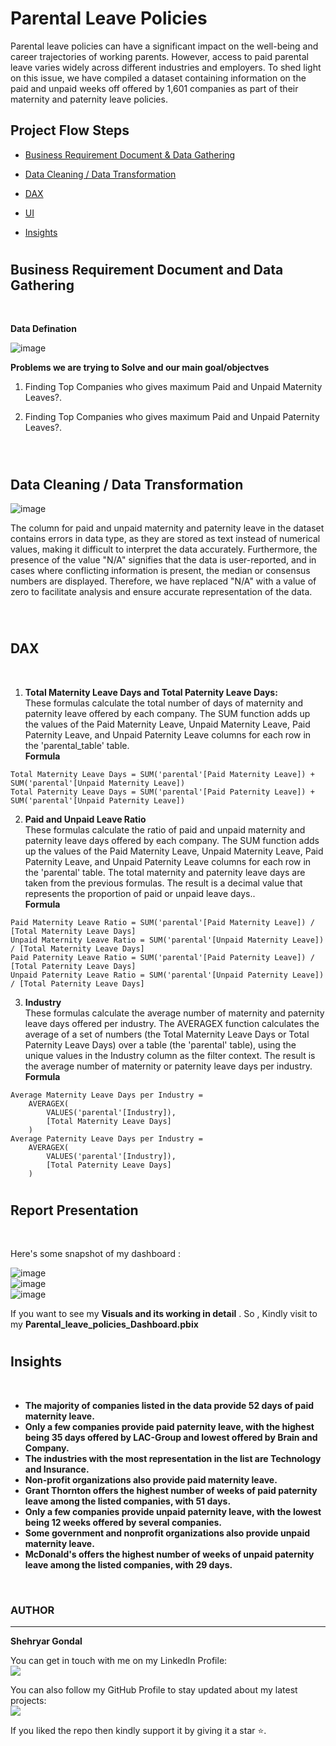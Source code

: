 # Parental Leave Policies

Parental leave policies can have a significant impact on the well-being and career trajectories of working parents. However, access to paid parental leave varies widely across different industries and employers. To shed light on this issue, we have compiled a dataset containing information on the paid and unpaid weeks off offered by 1,601 companies as part of their maternity and paternity leave policies.

## Project Flow Steps 

* <p><a href="#link1">Business Requirement Document & Data Gathering</a></p>
* <p><a href="#link2">Data Cleaning / Data Transformation</a></p>
* <p><a href="#link4">DAX</a></p>
* <p><a href="#link5">UI</a></p>
* <p><a href="#link6">Insights</a></p>

# <h2 id="link1">Business Requirement Document and Data Gathering</h2>
<br>

__Data Defination__
<br>

![image](Images/Data_dic.png)
<br>

__Problems we are trying to Solve and our main goal/objectves__

1. Finding Top Companies who gives maximum Paid and Unpaid Maternity Leaves?.

2. Finding Top Companies who gives maximum Paid and Unpaid Paternity Leaves?.

<br>

# <h2 id="link2">Data Cleaning / Data Transformation</h2>

![image](Images/Clean.png)
<br>

The column for paid and unpaid maternity and paternity leave in the dataset contains errors in data type, as they are stored as text instead of numerical values, making it difficult to interpret the data accurately. Furthermore, the presence of the value "N/A" signifies that the data is user-reported, and in cases where conflicting information is present, the median or consensus numbers are displayed. Therefore, we have replaced "N/A" with a value of zero to facilitate analysis and ensure accurate representation of the data.

<br>

# <h2 id="link4">DAX</h2> <br>

1. __Total Maternity Leave Days and Total Paternity Leave Days:__ <br>
These formulas calculate the total number of days of maternity and paternity leave offered by each company. The SUM function adds up the values of the Paid Maternity Leave, Unpaid Maternity Leave, Paid Paternity Leave, and Unpaid Paternity Leave columns for each row in the 'parental_table' table.<br>
__Formula__ 

```dax
Total Maternity Leave Days = SUM('parental'[Paid Maternity Leave]) + SUM('parental'[Unpaid Maternity Leave])
Total Paternity Leave Days = SUM('parental'[Paid Paternity Leave]) + SUM('parental'[Unpaid Paternity Leave])
```

2. __Paid and Unpaid Leave Ratio__ <br>
These formulas calculate the ratio of paid and unpaid maternity and paternity leave days offered by each company. The SUM function adds up the values of the Paid Maternity Leave, Unpaid Maternity Leave, Paid Paternity Leave, and Unpaid Paternity Leave columns for each row in the 'parental' table. The total maternity and paternity leave days are taken from the previous formulas. The result is a decimal value that represents the proportion of paid or unpaid leave days..<br>
__Formula__ 

```dax
Paid Maternity Leave Ratio = SUM('parental'[Paid Maternity Leave]) / [Total Maternity Leave Days]
Unpaid Maternity Leave Ratio = SUM('parental'[Unpaid Maternity Leave]) / [Total Maternity Leave Days]
Paid Paternity Leave Ratio = SUM('parental'[Paid Paternity Leave]) / [Total Paternity Leave Days]
Unpaid Paternity Leave Ratio = SUM('parental'[Unpaid Paternity Leave]) / [Total Paternity Leave Days]
```

3. __Industry__ <br>
These formulas calculate the average number of maternity and paternity leave days offered per industry. The AVERAGEX function calculates the average of a set of numbers (the Total Maternity Leave Days or Total Paternity Leave Days) over a table (the 'parental' table), using the unique values in the Industry column as the filter context. The result is the average number of maternity or paternity leave days per industry.<br>
__Formula__ 

```dax
Average Maternity Leave Days per Industry = 
    AVERAGEX(
        VALUES('parental'[Industry]),
        [Total Maternity Leave Days]
    )
Average Paternity Leave Days per Industry = 
    AVERAGEX(
        VALUES('parental'[Industry]),
        [Total Paternity Leave Days]
    )
```

# <h2 id="link5">Report Presentation</h2> <br>

Here's some snapshot of my dashboard : <br>

![image](Images/Main_page.png)<br>
![image](Images/Page1.png)<br>
![image](Images/PAge2.png)<br>

If you want to see my __Visuals and its working in detail__ . So , Kindly  visit to my __Parental_leave_policies_Dashboard.pbix__ 
<br>

# <h2 id="link6">Insights</h2> <br>

* __The majority of companies listed in the data provide 52 days of paid maternity leave.__
* __Only a few companies provide paid paternity leave, with the highest being 35 days offered by LAC-Group and lowest  offered by Brain and Company.__
* __The industries with the most representation in the list are Technology and Insurance.__
* __Non-profit organizations also provide paid maternity leave.__
* __Grant Thornton offers the highest number of weeks of paid paternity leave among the listed companies, with 51 days.__
* __Only a few companies provide unpaid paternity leave, with the lowest being 12 weeks offered by several companies.__
* __Some government and nonprofit organizations also provide unpaid maternity leave.__
* __McDonald's offers the highest number of weeks of unpaid paternity leave among the listed companies, with 29 days.__

<br>

### AUTHOR
<hr>
<strong>Shehryar Gondal</strong>


You can get in touch with me on my LinkedIn Profile:<br>
 <a href = "https://linkedin.com/in/shehryar-gondal-data-analyst"><img src="https://img.icons8.com/fluent/48/000000/linkedin.png"/></a>

You can also follow my GitHub Profile to stay updated about my latest projects:<br>
<a href = "https://github.com/ShehryarGondal1"><img src="https://img.icons8.com/fluent/48/000000/github.png"/></a>


If you liked the repo then kindly support it by giving it a star ⭐.
